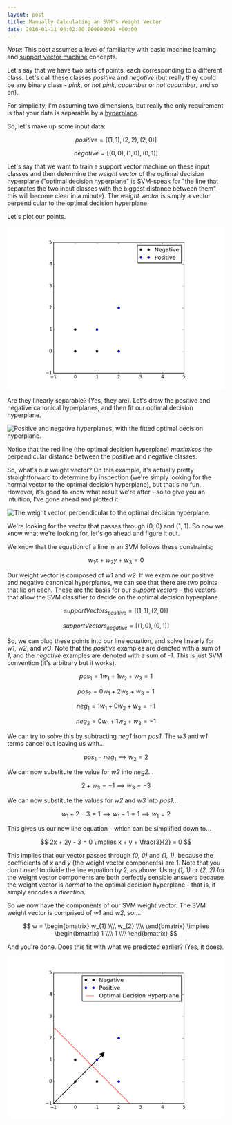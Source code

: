 ```yaml
---
layout: post
title: Manually Calculating an SVM's Weight Vector
date: 2016-01-11 04:02:00.000000000 +00:00
---
```


*Note*: This post assumes a level of familiarity with basic machine learning
and [support vector
machine](https://en.wikipedia.org/wiki/Support_vector_machine) concepts.

Let's say that we have two sets of points, each corresponding to a different
class. Let's call these classes *positive* and *negative* (but really they could
be any binary class - *pink*, or *not pink*, *cucumber* or *not cucumber*, and
so on).

<!-- more -->

For simplicity, I'm assuming two dimensions, but really the only requirement is
that your data is separable by a
[hyperplane](https://en.wikipedia.org/wiki/Hyperplane).

So, let's make up some input data:

$$
positive = [(1, 1), (2, 2), (2, 0)]
$$

$$
negative = [(0, 0), (1, 0), (0, 1)]
$$

Let's say that we want to train a support vector machine on these input classes
and then determine the *weight vector* of the optimal decision hyperplane
("optimal decision hyperplane" is SVM-speak for "the line that separates the two
input classes with the biggest distance between them" - this will become clear
in a minute). The *weight vector* is simply a vector perpendicular to the
optimal decision hyperplane.

Let's plot our points.

![A simple scatter plot of our classes.](/images/points-on-chart.png)

Are they linearly separable? (Yes, they are). Let's draw the positive and
negative canonical hyperplanes, and then fit our optimal decision hyperplane.

![Positive and negative hyperplanes, with the fitted optimal decision
hyperplane.](/images/hyperplanes.png)

Notice that the red line (the optimal decision hyperplane) *maximises* the
perpendicular distance between the positive and negative classes.

So, what's our weight vector? On this example, it's actually pretty
straightforward to determine by inspection (we're simply looking for the normal
vector to the optimal decision hyperplane), but that's no fun. However, it's
good to know what result we're after - so to give you an intuition, I've gone
ahead and plotted it.

![The weight vector, perpendicular to the optimal decision
hyperplane.](/images/weight-vector.png)

We're looking for the vector that passes through (0, 0) and (1, 1). So now we
know what we're looking for, let's go ahead and figure it out.

We know that the equation of a line in an SVM follows these constraints;

$$
w_1 x + w_2 y + w_3 = 0
$$

Our weight vector is composed of *w1* and *w2*. If we examine our positive and
negative canonical hyperplanes, we can see that there are two points that lie on
each. These are the basis for our *support vectors* - the vectors that allow the
SVM classifier to decide on the optimal decision hyperplane.

$$
supportVectors_{positive} = [(1, 1), (2, 0)]
$$

$$
supportVectors_{negative} = [(1, 0), (0, 1)]
$$

So, we can plug these points into our line equation, and solve linearly for
*w1*, *w2*, and *w3*. Note that the *positive* examples are denoted with a sum
of *1*, and the *negative* examples are denoted with a sum of *-1*. This is just
SVM convention (it's arbitrary but it works).

$$
pos_{1} = 1w_{1} + 1w_{2} + w_{3} = 1
$$

$$
pos_{2} = 0w_{1} + 2w_{2} + w_{3} = 1
$$

$$
neg_{1} = 1w_{1} + 0w_{2} + w_{3} = -1
$$

$$
neg_{2} = 0w_{1} + 1w_{2} + w_{3} = -1
$$

We can try to solve this by subtracting *neg1* from *pos1*. The *w3* and *w1*
terms cancel out leaving us with...

$$
pos_{1} - neg_{1} \implies w_{2} = 2
$$

We can now substitute the value for *w2* into *neg2*...

$$
2 + w_{3} = -1 \implies w_{3} = -3
$$

We can now substitute the values for *w2* and *w3* into *pos1*...

$$
w_{1} + 2 - 3 = 1 \implies w_{1} - 1 = 1 \implies w_{1} = 2
$$

This gives us our new line equation - which can be simplified down to...

$$
2x + 2y - 3 = 0 \implies x + y + \frac{3}{2} = 0
$$

This implies that our vector passes through *(0, 0)* and *(1, 1)*, because the
coefficients of *x* and *y* (the weight vector components) are 1. Note that you
don't *need* to divide the line equation by 2, as above. Using *(1, 1)* or *(2,
2)* for the weight vector components are both perfectly sensible answers because
the weight vector is *normal* to the optimal decision hyperplane - that is, it
simply encodes a *direction*.

So we now have the components of our SVM weight vector. The SVM weight vector is
comprised of *w1* and *w2*, so....

$$
w =
\begin{bmatrix}
w_{1} \\\\ w_{2} \\\\
\end{bmatrix} \implies
\begin{bmatrix}
1 \\\\ 1 \\\\
\end{bmatrix}
$$

And you're done. Does this fit with what we predicted earlier? (Yes, it does).

![Plot of the calculated weight vector.](/images/weight-vector-arrow.png)
